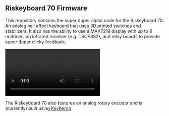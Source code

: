 ## Riskeyboard 70 Firmware

This repository contains the super duper alpha code for the Riskeyboard 70: An analog hall effect keyboard that uses 3D printed switches and stabilizers.  It also has the ability to use a MAX7219 display with up to 8 matrices, an infrared receiver (e.g. TSOP382), and relay boards to provide super duper clicky feedback.

![Riskeyboard 70](https://user-images.githubusercontent.com/66987/122682531-f986f300-d1c7-11eb-8253-ecbc9fb8b75e.mp4)

The Riskeyboard 70 also features an analog rotary encoder and is (currently) built using [Keyberon](https://github.com/TeXitoi/keyberon)
